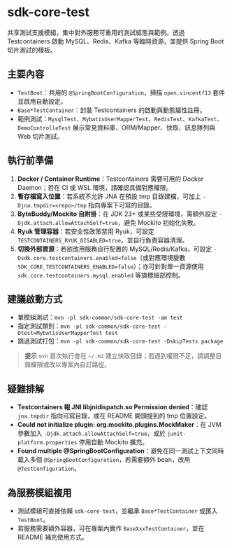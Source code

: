 # sdk-core-test

共享測試支援模組，集中對外服務可重用的測試組態與範例。透過 Testcontainers 啟動 MySQL、Redis、Kafka 等臨時資源，並提供 Spring Boot 切片測試的樣板。

## 主要內容
- `TestBoot`：共用的 `@SpringBootConfiguration`，掃描 `open.vincentf13` 套件並啟用自動設定。
- `Base*TestContainer`：封裝 Testcontainers 的啟動與動態屬性註冊。
- 範例測試：`MysqlTest`、`MybatisUserMapperTest`、`RedisTest`、`KafkaTest`、`DemoControlleTest` 展示常見資料庫、ORM/Mapper、快取、訊息隊列與 Web 切片測試。

## 執行前準備
1. **Docker / Container Runtime**：Testcontainers 需要可用的 Docker Daemon；若在 CI 或 WSL 環境，請確認具備對應權限。
2. **暫存檔寫入位置**：若系統不允許 JNA 在預設 tmp 目錄建檔，可加上 `-Djna.tmpdir=<repo>/tmp` 指向專案下可寫的目錄。
3. **ByteBuddy/Mockito 自附掛**：在 JDK 23+ 或某些受限環境，需額外設定 `-Djdk.attach.allowAttachSelf=true`，避免 Mockito 初始化失敗。
4. **Ryuk 管理容器**：若安全性政策禁用 Ryuk，可設定 `TESTCONTAINERS_RYUK_DISABLED=true`，並自行負責容器清理。
5. **切換外部資源**：若欲改用服務自行配置的 MySQL/Redis/Kafka，可設定 `-Dsdk.core.testcontainers.enabled=false`（或對應環境變數 `SDK_CORE_TESTCONTAINERS_ENABLED=false`）；亦可針對單一資源使用 `sdk.core.testcontainers.mysql.enabled` 等旗標細部控制。

## 建議啟動方式
- 單模組測試：`mvn -pl sdk-common/sdk-core-test -am test`
- 指定測試類別：`mvn -pl sdk-common/sdk-core-test -Dtest=MybatisUserMapperTest test`
- 跳過測試打包：`mvn -pl sdk-common/sdk-core-test -DskipTests package`

> **提示** `mvn` 首次執行會在 `~/.m2` 建立快取目錄；若遇到權限不足，請調整目錄權限或改以專案內自訂路徑。

## 疑難排解
- **Testcontainers 報 JNI libjnidispatch.so Permission denied**：確認 `jna.tmpdir` 指向可寫目錄，或在 README 開頭提到的 tmp 位置設定。
- **Could not initialize plugin: org.mockito.plugins.MockMaker**：在 JVM 參數加入 `-Djdk.attach.allowAttachSelf=true`，或於 `junit-platform.properties` 停用自動 Mockito 擴充。
- **Found multiple @SpringBootConfiguration**：避免在同一測試上下文同時載入多個 `@SpringBootConfiguration`，若需要額外 bean，改用 `@TestConfiguration`。

## 為服務模組複用
- 測試模組可直接依賴 `sdk-core-test`，並繼承  `Base*TestContainer` 或匯入 `TestBoot`。
- 若服務需要額外容器，可在專案內實作 `BaseXxxTestContainer`，並在 README 補充使用方式。
